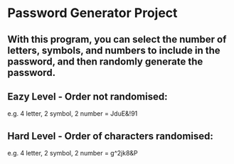# Password Generator Project

## With this program, you can select the number of letters, symbols, and numbers to include in the password, and then randomly generate the password.


## Eazy Level - Order not randomised:
e.g. 4 letter, 2 symbol, 2 number = JduE&!91


## Hard Level - Order of characters randomised:
e.g. 4 letter, 2 symbol, 2 number = g^2jk8&P